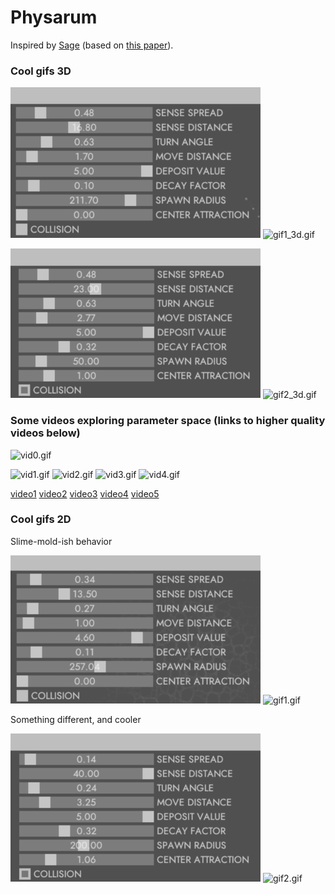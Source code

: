 # Physarum

Inspired by [Sage](https://www.sagejenson.com/physarum) (based on [this paper](http://eprints.uwe.ac.uk/15260/1/artl.2010.16.2.pdf)).

### Cool gifs 3D

![params1_3d.png](imgs/params1_3d.png)
![gif1_3d.gif](imgs/gif1_3d.gif)


![params2_3d.png](imgs/params2_3d.png)
![gif2_3d.gif](imgs/gif2_3d.gif)

### Some videos exploring parameter space (links to higher quality videos below)

![vid0.gif](imgs/vid0.gif)

![vid1.gif](imgs/vid1.gif)
![vid2.gif](imgs/vid2.gif)
![vid3.gif](imgs/vid3.gif)
![vid4.gif](imgs/vid4.gif)

[video1](https://twitter.com/i/status/1117963204791951362)
[video2](https://twitter.com/i/status/1117981241947516928)
[video3](https://twitter.com/i/status/1117981391986159616)
[video4](https://twitter.com/i/status/1117994756389216256)
[video5](https://twitter.com/i/status/1117994952804278273)

### Cool gifs 2D
Slime-mold-ish behavior

![params1.png](imgs/params1.png)
![gif1.gif](imgs/gif1.gif)

Something different, and cooler

![params2.png](imgs/params2.png)
![gif2.gif](imgs/gif2.gif)